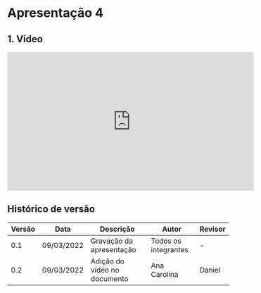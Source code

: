 # Apresentação 4


## 1. Vídeo 
<iframe width="560" height="315" src="https://www.youtube.com/embed/6YIhvrPF2PE" title="YouTube video player" frameborder="0" allow="accelerometer; autoplay; clipboard-write; encrypted-media; gyroscope; picture-in-picture" allowfullscreen></iframe>


## Histórico de versão

| Versão | Data       | Descrição                       | Autor                | Revisor              |
| ------ | ---------- | ------------------------------- | -------------------- | -------------------- |
| 0.1    | 09/03/2022 | Gravação da apresentação        | Todos os integrantes | -                    |
| 0.2    | 09/03/2022 | Adição do vídeo no documento    | Ana Carolina         | Daniel               |
